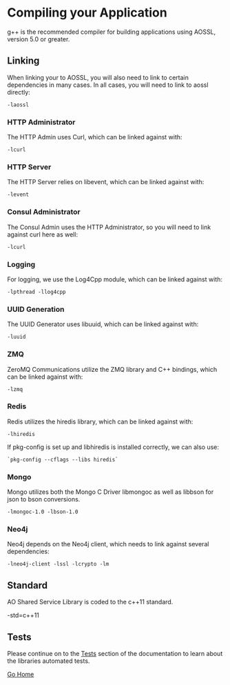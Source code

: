 # Compiling your Application

g++ is the recommended compiler for building applications using AOSSL, version 5.0 or greater.

## Linking
When linking your to AOSSL, you will also need to link to certain dependencies in many cases.  In all cases, you will need to link to aossl directly:

    -laossl

### HTTP Administrator
The HTTP Admin uses Curl, which can be linked against with:

    -lcurl

### HTTP Server
The HTTP Server relies on libevent, which can be linked against with:

    -levent

### Consul Administrator
The Consul Admin uses the HTTP Administrator, so you will need to link against curl here as well:

    -lcurl

### Logging
For logging, we use the Log4Cpp module, which can be linked against with:

    -lpthread -llog4cpp

### UUID Generation
The UUID Generator uses libuuid, which can be linked against with:

    -luuid

### ZMQ
ZeroMQ Communications utilize the ZMQ library and C++ bindings, which can be linked against with:

    -lzmq

### Redis
Redis utilizes the hiredis library, which can be linked against with:

    -lhiredis

If pkg-config is set up and libhiredis is installed correctly, we can also use:

    `pkg-config --cflags --libs hiredis`

### Mongo
Mongo utilizes both the Mongo C Driver libmongoc as well as libbson for json to bson conversions.

    -lmongoc-1.0 -lbson-1.0

### Neo4j
Neo4j depends on the Neo4j client, which needs to link against several dependencies:

    -lneo4j-client -lssl -lcrypto -lm

## Standard

AO Shared Service Library is coded to the c++11 standard.

-std=c++11

## Tests
Please continue on to the [Tests](https://github.com/AO-StreetArt/AOSharedServiceLibrary/tree/master/docs/tests) section of the documentation to learn about the libraries automated tests.

[Go Home](https://github.com/AO-StreetArt/AOSharedServiceLibrary)
